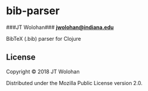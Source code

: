 bib-parser
==========
###JT Wolohan###
**jwolohan@indiana.edu**

BibTeX (.bib) parser for Clojure

## License

Copyright © 2018 JT Wolohan

Distributed under the Mozilla Public License version 2.0.

